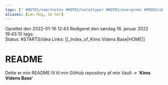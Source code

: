 ```yaml
---
tags: [" #NOTES/smartnotes #NOTES/notattyper #NOTES/evergreen #PROGS/obsidian"]
aliases: [Læs Mig, Se her]
---
```

Oprettet den 2022-01-16 12:43
Redigeret den søndag 16. januar 2022 19:43:10
tags:  
Status: #STARTS/idea 
Links: [[_Index_of_Kims Videns Base|HOME]]

# README
Dette er min README fil til min GitHub repository af min Vault -> '**Kims Videns Base**'

